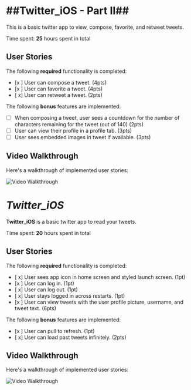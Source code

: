 # ##Twitter_iOS - Part II##

This is a basic twitter app to view, compose, favorite, and retweet tweets.

Time spent: **25** hours spent in total

## User Stories

The following **required** functionality is completed:

- [x ] User can compose a tweet. (4pts)
- [x ] User can favorite a tweet. (4pts)
- [ x] User can retweet a tweet. (2pts)

The following **bonus** features are implemented:

- [ ] When composing a tweet, user sees a countdown for the number of characters remaining for the tweet (out of 140) (2pts)
- [ ] User can view their profile in a profile tab. (3pts)
- [ ] User sees embedded images in tweet if available. (3pts)

## Video Walkthrough

Here's a walkthrough of implemented user stories:

<img src='http://g.recordit.co/z0kMriHpCH.gif' title='Video Walkthrough' width='' alt='Video Walkthrough' />


# *Twitter_iOS*

**Twitter_iOS** is a basic twitter app to read your tweets.

Time spent: **20** hours spent in total

## User Stories

The following **required** functionality is completed:

- [ x] User sees app icon in home screen and styled launch screen. (1pt)
- [x ] User can log in. (1pt)
- [ x] User can log out. (1pt)
- [ x] User stays logged in across restarts. (1pt)
- [x ] User can view tweets with the user profile picture, username, and tweet text. (6pts)

The following **bonus** features are implemented:

- [x ] User can pull to refresh. (1pt)
- [ x] User can load past tweets infinitely. (2pts)

## Video Walkthrough

Here's a walkthrough of implemented user stories:

<img src='http://g.recordit.co/atUTMl5ny6.gif' title='Video Walkthrough' width='' alt='Video Walkthrough' />

